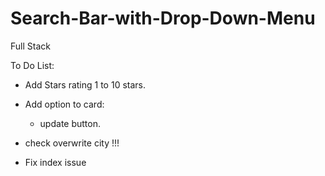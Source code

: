 # Search-Bar-with-Drop-Down-Menu
Full Stack 

To Do List:
- Add Stars rating 1 to 10 stars.
- Add option to card:
    - update button.

- check overwrite city !!! 
- Fix index issue

